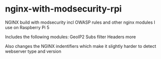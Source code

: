 # nginx-with-modsecurity-rpi
NGINX build with modsecurity incl OWASP rules and other nginx modules I use on Raspberry Pi 5

Includes the following modules:
GeoIP2
Subs filter
Headers more

Also changes the NGINX indentifiers which make it slightly harder to detect webserver type and version
